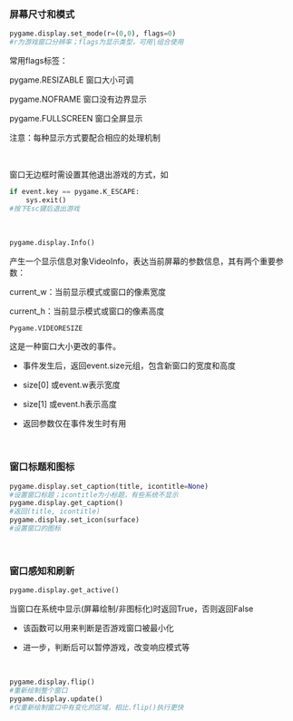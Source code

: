 ### 屏幕尺寸和模式

```python
pygame.display.set_mode(r=(0,0), flags=0)
#r为游戏窗口分辨率；flags为显示类型，可用|组合使用
```

常用flags标签：

pygame.RESIZABLE 窗口大小可调

pygame.NOFRAME 窗口没有边界显示

pygame.FULLSCREEN 窗口全屏显示

注意：每种显示方式要配合相应的处理机制

<br>

窗口无边框时需设置其他退出游戏的方式，如
```python
if event.key == pygame.K_ESCAPE:
    sys.exit()
#按下Esc键后退出游戏    
```

</br>

```python
pygame.display.Info()
```
产生一个显示信息对象VideoInfo，表达当前屏幕的参数信息，其有两个重要参数：

current_w：当前显示模式或窗口的像素宽度

current_h：当前显示模式或窗口的像素高度

```python
Pygame.VIDEORESIZE
```
这是一种窗口大小更改的事件。

* 事件发生后，返回event.size元组，包含新窗口的宽度和高度

* size[0] 或event.w表示宽度

* size[1] 或event.h表示高度

* 返回参数仅在事件发生时有用

<br>

### 窗口标题和图标
```python
pygame.display.set_caption(title, icontitle=None)
#设置窗口标题；icontitle为小标题，有些系统不显示
pygame.display.get_caption()
#返回(title, icontitle)
pygame.display.set_icon(surface)
#设置窗口的图标
```

<br>

### 窗口感知和刷新
```python
pygame.display.get_active()
```
当窗口在系统中显示(屏幕绘制/非图标化)时返回True，否则返回False

* 该函数可以用来判断是否游戏窗口被最小化

* 进一步，判断后可以暂停游戏，改变响应模式等

<br>

```python
pygame.display.flip()
#重新绘制整个窗口
pygame.display.update()
#仅重新绘制窗口中有变化的区域，相比.flip()执行更快
```
